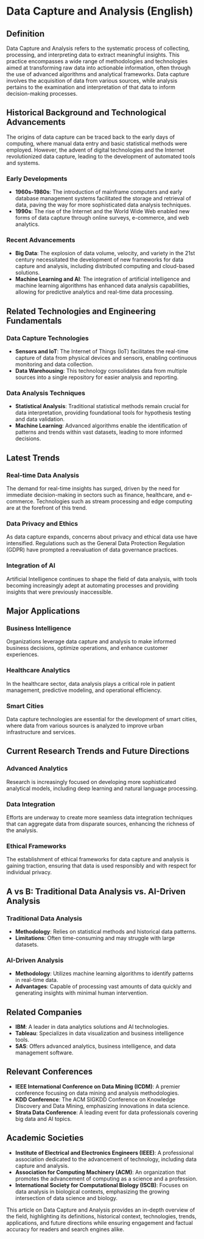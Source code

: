 # Data Capture and Analysis (English)

## Definition
Data Capture and Analysis refers to the systematic process of collecting, processing, and interpreting data to extract meaningful insights. This practice encompasses a wide range of methodologies and technologies aimed at transforming raw data into actionable information, often through the use of advanced algorithms and analytical frameworks. Data capture involves the acquisition of data from various sources, while analysis pertains to the examination and interpretation of that data to inform decision-making processes.

## Historical Background and Technological Advancements
The origins of data capture can be traced back to the early days of computing, where manual data entry and basic statistical methods were employed. However, the advent of digital technologies and the Internet revolutionized data capture, leading to the development of automated tools and systems.

### Early Developments
- **1960s-1980s**: The introduction of mainframe computers and early database management systems facilitated the storage and retrieval of data, paving the way for more sophisticated data analysis techniques.
- **1990s**: The rise of the Internet and the World Wide Web enabled new forms of data capture through online surveys, e-commerce, and web analytics.

### Recent Advancements
- **Big Data**: The explosion of data volume, velocity, and variety in the 21st century necessitated the development of new frameworks for data capture and analysis, including distributed computing and cloud-based solutions.
- **Machine Learning and AI**: The integration of artificial intelligence and machine learning algorithms has enhanced data analysis capabilities, allowing for predictive analytics and real-time data processing.

## Related Technologies and Engineering Fundamentals
### Data Capture Technologies
- **Sensors and IoT**: The Internet of Things (IoT) facilitates the real-time capture of data from physical devices and sensors, enabling continuous monitoring and data collection.
- **Data Warehousing**: This technology consolidates data from multiple sources into a single repository for easier analysis and reporting.

### Data Analysis Techniques
- **Statistical Analysis**: Traditional statistical methods remain crucial for data interpretation, providing foundational tools for hypothesis testing and data validation.
- **Machine Learning**: Advanced algorithms enable the identification of patterns and trends within vast datasets, leading to more informed decisions.

## Latest Trends
### Real-time Data Analysis
The demand for real-time insights has surged, driven by the need for immediate decision-making in sectors such as finance, healthcare, and e-commerce. Technologies such as stream processing and edge computing are at the forefront of this trend.

### Data Privacy and Ethics
As data capture expands, concerns about privacy and ethical data use have intensified. Regulations such as the General Data Protection Regulation (GDPR) have prompted a reevaluation of data governance practices.

### Integration of AI
Artificial Intelligence continues to shape the field of data analysis, with tools becoming increasingly adept at automating processes and providing insights that were previously inaccessible.

## Major Applications
### Business Intelligence
Organizations leverage data capture and analysis to make informed business decisions, optimize operations, and enhance customer experiences.

### Healthcare Analytics
In the healthcare sector, data analysis plays a critical role in patient management, predictive modeling, and operational efficiency.

### Smart Cities
Data capture technologies are essential for the development of smart cities, where data from various sources is analyzed to improve urban infrastructure and services.

## Current Research Trends and Future Directions
### Advanced Analytics
Research is increasingly focused on developing more sophisticated analytical models, including deep learning and natural language processing.

### Data Integration
Efforts are underway to create more seamless data integration techniques that can aggregate data from disparate sources, enhancing the richness of the analysis.

### Ethical Frameworks
The establishment of ethical frameworks for data capture and analysis is gaining traction, ensuring that data is used responsibly and with respect for individual privacy.

## A vs B: Traditional Data Analysis vs. AI-Driven Analysis
### Traditional Data Analysis
- **Methodology**: Relies on statistical methods and historical data patterns.
- **Limitations**: Often time-consuming and may struggle with large datasets.

### AI-Driven Analysis
- **Methodology**: Utilizes machine learning algorithms to identify patterns in real-time data.
- **Advantages**: Capable of processing vast amounts of data quickly and generating insights with minimal human intervention.

## Related Companies
- **IBM**: A leader in data analytics solutions and AI technologies.
- **Tableau**: Specializes in data visualization and business intelligence tools.
- **SAS**: Offers advanced analytics, business intelligence, and data management software.

## Relevant Conferences
- **IEEE International Conference on Data Mining (ICDM)**: A premier conference focusing on data mining and analysis methodologies.
- **KDD Conference**: The ACM SIGKDD Conference on Knowledge Discovery and Data Mining, emphasizing innovations in data science.
- **Strata Data Conference**: A leading event for data professionals covering big data and AI topics.

## Academic Societies
- **Institute of Electrical and Electronics Engineers (IEEE)**: A professional association dedicated to the advancement of technology, including data capture and analysis.
- **Association for Computing Machinery (ACM)**: An organization that promotes the advancement of computing as a science and a profession.
- **International Society for Computational Biology (ISCB)**: Focuses on data analysis in biological contexts, emphasizing the growing intersection of data science and biology.

This article on Data Capture and Analysis provides an in-depth overview of the field, highlighting its definitions, historical context, technologies, trends, applications, and future directions while ensuring engagement and factual accuracy for readers and search engines alike.